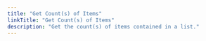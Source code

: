 ```yaml
---
title: "Get Count(s) of Items"
linkTitle: "Get Count(s) of Items"
description: "Get the count(s) of items contained in a list."
---
```

